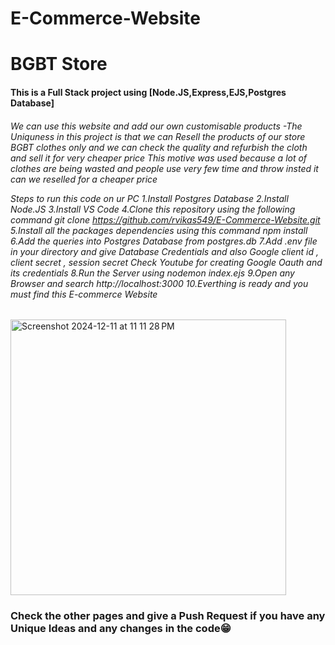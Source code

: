 # E-Commerce-Website
<h1>BGBT Store</h1>
<h4>This is a Full Stack project using [Node.JS,Express,EJS,Postgres Database]</h4>

<h6>We can use this website and add our own customisable products
-The Uniquness in this project is that we can Resell the products of our store BGBT clothes only and we can check the quality 
  and refurbish the cloth and sell it for very cheaper price
  This motive was used because a lot of clothes are being wasted and people use very few time and throw insted it can we reselled for a cheaper price

Steps to run this code on ur PC
1.Install Postgres Database
2.Install Node.JS
3.Install VS Code 
4.Clone this repository using the following command 
      git clone https://github.com/rvikas549/E-Commerce-Website.git
5.Install all the packages dependencies using this command
      npm install
6.Add the queries into Postgres Database from postgres.db
7.Add .env file in your directory and give Database Credentials and also Google client id , client secret , session secret 
      Check Youtube for creating Google Oauth and its credentials
8.Run the Server using
      nodemon index.ejs
9.Open any Browser and search 
      http://localhost:3000
10.Everthing is ready and you must find this E-commerce Website 
</h6>

<img width="441" alt="Screenshot 2024-12-11 at 11 11 28 PM" src="https://github.com/user-attachments/assets/9f457973-54c9-4217-adbf-e65b2eabc9f1" />

<h3>Check the other pages and give a Push Request if you have any Unique Ideas and any changes in the code😁</h3>




